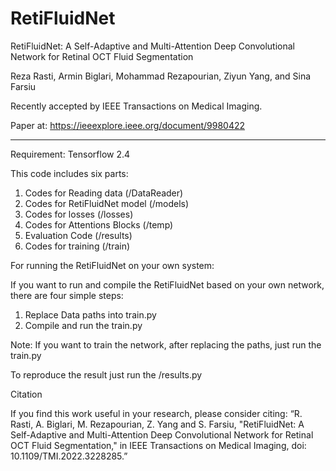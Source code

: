# RetiFluidNet
RetiFluidNet: A Self-Adaptive and Multi-Attention Deep Convolutional Network for Retinal OCT Fluid Segmentation

Reza Rasti, Armin Biglari, Mohammad Rezapourian, Ziyun Yang, and Sina Farsiu

Recently accepted by IEEE Transactions on Medical Imaging.

Paper at: https://ieeexplore.ieee.org/document/9980422
________________________________________
Requirement: Tensorflow 2.4

This code includes six parts:
1.	Codes for Reading data (/DataReader)
2.	Codes for RetiFluidNet model (/models)
3.	Codes for losses (/losses)
4.  Codes for Attentions Blocks (/temp)
5.	Evaluation Code (/results)
6.  Codes for training (/train)

For running the RetiFluidNet on your own system: 

If you want to run and compile the RetiFluidNet based on your own network, there are four simple steps:
1.	Replace Data paths into train.py
2.	Compile and run the train.py

Note: If you want to train the network, after replacing the paths, just run the train.py

To reproduce the result just run the /results.py


Citation

If you find this work useful in your research, please consider citing:
“R. Rasti, A. Biglari, M. Rezapourian, Z. Yang and S. Farsiu, "RetiFluidNet: A Self-Adaptive and Multi-Attention Deep Convolutional Network for Retinal OCT Fluid Segmentation," in IEEE Transactions on Medical Imaging, doi: 10.1109/TMI.2022.3228285.”

